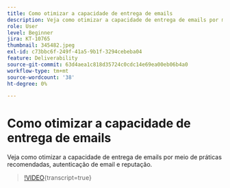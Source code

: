 ```yaml
---
title: Como otimizar a capacidade de entrega de emails
description: Veja como otimizar a capacidade de entrega de emails por meio de práticas recomendadas, autenticação de email e reputação.
role: User
level: Beginner
jira: KT-10765
thumbnail: 345482.jpeg
exl-id: c73bbc6f-249f-41a5-9b1f-3294cebeba04
feature: Deliverability
source-git-commit: 63d4aea1c818d35724c0cdc14e69ea00eb06b4a0
workflow-type: tm+mt
source-wordcount: '38'
ht-degree: 0%

---
```


# Como otimizar a capacidade de entrega de emails

Veja como otimizar a capacidade de entrega de emails por meio de práticas recomendadas, autenticação de email e reputação.

>[!VIDEO](https://video.tv.adobe.com/v/345482/?quality=12&learn=on){transcript=true}
